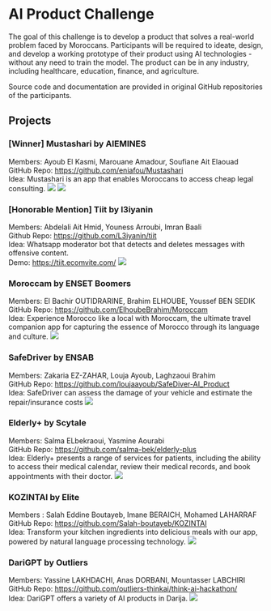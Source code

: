 # AI Product Challenge

The goal of this challenge is to develop a product that solves a real-world problem faced by Moroccans. Participants will be required to ideate, design, and develop a working prototype of their product using AI technologies - without any need to train the model. The product can be in any industry, including healthcare, education, finance, and agriculture.

Source code and documentation are provided in original GitHub repositories of the participants. 

## Projects

### [Winner] Mustashari by AIEMINES
Members: Ayoub El Kasmi, Marouane Amadour, Soufiane Ait Elaouad \
GitHub Repo: https://github.com/eniafou/Mustashari \
Idea: Mustashari is an app that enables Moroccans to access cheap legal consulting.
![](../../images/image4.png)
![](../../images/image10.png)

### [Honorable Mention] Tiit by l3iyanin
Members: Abdelali Ait Hmid, Youness Arroubi, Imran Baali \
Github Repo: https://github.com/L3iyanin/tiit \
Idea: Whatsapp moderator bot that detects and deletes messages with offensive content. \
Demo: https://tiit.ecomvite.com/
![](../../images/image5.png)

### Moroccam by ENSET Boomers
Members: El Bachir OUTIDRARINE, Brahim ELHOUBE, Youssef BEN SEDIK \
GitHub Repo: https://github.com/ElhoubeBrahim/Moroccam \
Idea: Experience Morocco like a local with Moroccam, the ultimate travel companion app for capturing the essence of Morocco through its language and culture.
![](../../images/image17.png)

### SafeDriver by ENSAB
Members: Zakaria EZ-ZAHAR, Louja Ayoub, Laghzaoui Brahim \
GitHub Repo: https://github.com/loujaayoub/SafeDiver-AI_Product \
Idea: SafeDriver can assess the damage of your vehicle and estimate the repair/insurance costs
![](../../images/image18.gif)

### Elderly+ by Scytale
Members: Salma ELbekraoui, Yasmine Aourabi \
GitHub Repo: https://github.com/salma-bek/elderly-plus \
Idea: Elderly+ presents a range of services for patients, including the ability to access their medical calendar, review their medical records, and book appointments with their doctor.
![](../../images/image1.png)

### KOZINTAI by Elite
Members : Salah Eddine Boutayeb, Imane BERAICH, Mohamed LAHARRAF \
GitHub Repo: https://github.com/Salah-boutayeb/KOZINTAI \
Idea: Transform your kitchen ingredients into delicious meals with our app, powered by natural language processing technology.
![](../../images/image7.png)

### DariGPT by Outliers
Members: Yassine LAKHDACHI, Anas DORBANI, Mountasser LABCHIRI \
GitHub Repo: https://github.com/outliers-thinkai/think-ai-hackathon/ \
Idea: DariGPT offers a variety of AI products in Darija.
![](../../images/image8.png)
